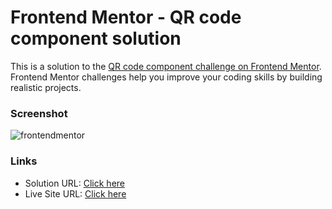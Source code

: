 # Frontend Mentor - QR code component solution

This is a solution to the [QR code component challenge on Frontend Mentor](https://www.frontendmentor.io/challenges/qr-code-component-iux_sIO_H). Frontend Mentor challenges help you improve your coding skills by building realistic projects. 

### Screenshot

![frontendmentor](https://user-images.githubusercontent.com/102254879/170884174-a0bb48a3-5af7-4a14-9640-c7935f744213.png)

### Links

- Solution URL: [Click here](https://www.frontendmentor.io/solutions/qrcode-solution-by-rikelly-sx5Dn8359B)
- Live Site URL: [Click here](https://rikellyh.github.io/FrontendMentor1/)
